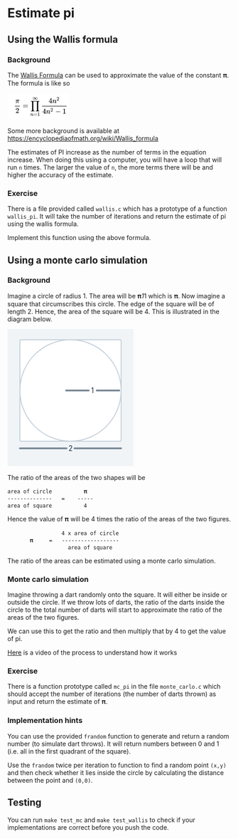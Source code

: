 # Estimate pi 

## Using the Wallis formula

### Background

The [Wallis Formula](https://en.wikipedia.org/wiki/Wallis_product) can be
used to approximate the value of the constant 𝛑. 
The formula is like so 

![Wallis](wallis.png)

Some more background is available at https://encyclopediaofmath.org/wiki/Wallis_formula

The estimates of PI increase as the number of terms in the equation
increase. When doing this using a computer, you will have a loop that
will run `n` times. The larger the value of `n`, the more terms there
will be and higher the accuracy of the estimate. 

### Exercise

There is a file provided called `wallis.c` which has a prototype of
a function `wallis_pi`. It will take the number of iterations and
return the estimate of pi using the wallis formula.

Implement this function using the above formula.

## Using a monte carlo simulation

### Background

Imagine a circle of radius 1. The area will be 𝛑*1*1 which is 𝛑. 
Now imagine a square that circumscribes this circle. The edge of the
square will be of length 2. Hence, the area of the square will
be 4. This is illustrated in the diagram below.

![Circle](circle.png)

The ratio of the areas of the two shapes will be 

    area of circle          𝛑
    --------------   =    -----
    area of square          4


Hence the value of 𝛑 will be 4 times the ratio of the areas of the two
figures.

                     4 x area of circle
           𝛑     =   ------------------
                       area of square

The ratio of the areas can be estimated using a monte carlo 
simulation. 

### Monte carlo simulation

Imagine throwing a dart randomly onto the square. It will either be inside or
outside the circle. If we throw lots of darts, the ratio of the darts
inside the circle to the total number of darts will start to
approximate the ratio of the areas of the two figures. 

We can use this to get the ratio and then multiply that by 4 to get
the value of pi.

[Here](https://www.youtube.com/watch?v=ELetCV_wX_c) is a video of the
process to understand how it works

### Exercise
There is a function prototype called `mc_pi` in the file
`monte_carlo.c` which should accept the number of iterations (the
number of darts thrown) as input and return the estimate of 𝛑.

### Implementation hints
You can use the provided `frandom` function to generate and return a
random number (to simulate dart throws). It will return numbers
between 0 and 1 (i.e. all in the first quadrant of the square). 

Use the `frandom` twice per iteration to function to find a random
point `(x,y)` and then check whether it lies inside the circle by
calculating the distance between the point and `(0,0)`. 

## Testing

You can run `make test_mc` and `make test_wallis` to check if your
implementations are correct before you push the code.
